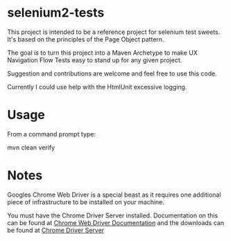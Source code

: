 selenium2-tests
===============

This project is intended to be a reference project for selenium test sweets.  It's based on the principles of the Page Object pattern.

The goal is to turn this project into a Maven Archetype to make UX Navigation Flow Tests easy to stand up for any given project.

Suggestion and contributions are welcome and feel free to use this code.  

Currently I could use help with the HtmlUnit excessive logging.

Usage
=====

From a command prompt type:

mvn clean verify

Notes
=====

Googles Chrome Web Driver is a special beast as it requires one additional piece of infrastructure to be installed on your machine.

You must have the Chrome Driver Server installed.  Documentation on this can be found at [Chrome Web Driver Documentation](https://code.google.com/p/selenium/wiki/ChromeDriver) and the downloads can be found at [Chrome Driver Server](https://code.google.com/p/chromedriver/downloads/list) 
